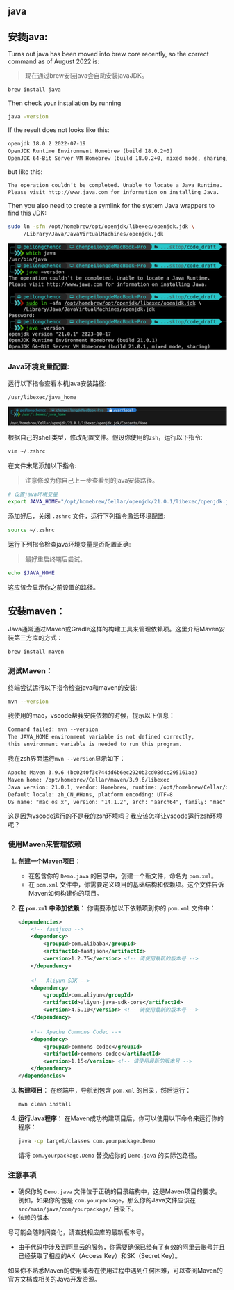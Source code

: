 ## java

## 安装java:

Turns out java has been moved into brew core recently, so the correct command as of August 2022 is:<br>

> 现在通过brew安装java会自动安装javaJDK。

```bash
brew install java
```

Then check your installation by running<br>

```bash
java -version
```

If the result does not looks like this:<br>

```txt
openjdk 18.0.2 2022-07-19
OpenJDK Runtime Environment Homebrew (build 18.0.2+0)
OpenJDK 64-Bit Server VM Homebrew (build 18.0.2+0, mixed mode, sharing)
```

but like this:<br>

```txt
The operation couldn’t be completed. Unable to locate a Java Runtime.
Please visit http://www.java.com for information on installing Java.
```

Then you also need to create a symlink for the system Java wrappers to find this JDK:<br>

```bash
sudo ln -sfn /opt/homebrew/opt/openjdk/libexec/openjdk.jdk \
     /Library/Java/JavaVirtualMachines/openjdk.jdk
```

![java安装](./java安装.jpg)


### Java环境变量配置:

运行以下指令查看本机java安装路径:<br>

```bash
/usr/libexec/java_home
```

![java_home_path](./java_home_path.jpg)

根据自己的shell类型，修改配置文件。假设你使用的`zsh`，运行以下指令:<br>

```bash
vim ~/.zshrc
```

在文件末尾添加以下指令:<br>

> 注意修改为你自己上一步查看到的java安装路径。

```bash
# 设置java环境变量
export JAVA_HOME="/opt/homebrew/Cellar/openjdk/21.0.1/libexec/openjdk.jdk/Contents/Home"
```

添加好后，关闭 `.zshrc` 文件，运行下列指令激活环境配置:<br>

```bash
source ~/.zshrc
```

运行下列指令检查java环境变量是否配置正确:<br>

> 最好重启终端后尝试。

```bash
echo $JAVA_HOME
```

这应该会显示你之前设置的路径。<br>


## 安装maven：

Java通常通过Maven或Gradle这样的构建工具来管理依赖项。这里介绍Maven安装第三方库的方式：<br>

```bash
brew install maven
```

### 测试Maven：

终端尝试运行以下指令检查java和maven的安装:<br>

```bash
mvn --version
```


我使用的mac，vscode帮我安装依赖的时候，提示以下信息：

```txt
Command failed: mvn --version
The JAVA_HOME environment variable is not defined correctly,
this environment variable is needed to run this program.
```

我在zsh界面运行`mvn --version`显示如下：

```txt
Apache Maven 3.9.6 (bc0240f3c744dd6b6ec2920b3cd08dcc295161ae)
Maven home: /opt/homebrew/Cellar/maven/3.9.6/libexec
Java version: 21.0.1, vendor: Homebrew, runtime: /opt/homebrew/Cellar/openjdk/21.0.1/libexec/openjdk.jdk/Contents/Home
Default locale: zh_CN_#Hans, platform encoding: UTF-8
OS name: "mac os x", version: "14.1.2", arch: "aarch64", family: "mac"
```

这是因为vscode运行的不是我的zsh环境吗？我应该怎样让vscode运行zsh环境呢？

### 使用Maven来管理依赖

1. **创建一个Maven项目**：
   - 在包含你的 `Demo.java` 的目录中，创建一个新文件，命名为 `pom.xml`。
   - 在 `pom.xml` 文件中，你需要定义项目的基础结构和依赖项。这个文件告诉Maven如何构建你的项目。

2. **在 `pom.xml` 中添加依赖**：
   你需要添加以下依赖项到你的 `pom.xml` 文件中：

   ```xml
   <dependencies>
       <!-- fastjson -->
       <dependency>
           <groupId>com.alibaba</groupId>
           <artifactId>fastjson</artifactId>
           <version>1.2.75</version> <!-- 请使用最新的版本号 -->
       </dependency>

       <!-- Aliyun SDK -->
       <dependency>
           <groupId>com.aliyun</groupId>
           <artifactId>aliyun-java-sdk-core</artifactId>
           <version>4.5.10</version> <!-- 请使用最新的版本号 -->
       </dependency>

       <!-- Apache Commons Codec -->
       <dependency>
           <groupId>commons-codec</groupId>
           <artifactId>commons-codec</artifactId>
           <version>1.15</version> <!-- 请使用最新的版本号 -->
       </dependency>
   </dependencies>
   ```

3. **构建项目**：
   在终端中，导航到包含 `pom.xml` 的目录，然后运行：
   ```bash
   mvn clean install
   ```

4. **运行Java程序**：
   在Maven成功构建项目后，你可以使用以下命令来运行你的程序：
   ```bash
   java -cp target/classes com.yourpackage.Demo
   ```
   请将 `com.yourpackage.Demo` 替换成你的 `Demo.java` 的实际包路径。

### 注意事项
- 确保你的 `Demo.java` 文件位于正确的目录结构中，这是Maven项目的要求。例如，如果你的包是 `com.yourpackage`，那么你的Java文件应该在 `src/main/java/com/yourpackage/` 目录下。
- 依赖的版本

号可能会随时间变化，请查找相应库的最新版本号。
- 由于代码中涉及到阿里云的服务，你需要确保已经有了有效的阿里云账号并且已经获取了相应的AK（Access Key）和SK（Secret Key）。

如果你不熟悉Maven的使用或者在使用过程中遇到任何困难，可以查阅Maven的官方文档或相关的Java开发资源。

